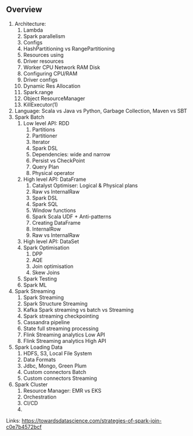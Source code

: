 ## Overview

1. Architecture: 
   1. Lambda 
   2. Spark parallelism 
   3. Configs
   4. HashPartitioning vs RangePartitioning
   5. Resources using
   6. Driver resources 
   7. Worker CPU Network RAM Disk
   8. Configuring CPU/RAM
   9. Driver configs
   10. Dynamic Res Allocation
   11. Spark.range
   12. Object ResourceManager
   13. KillExecutor(1)
2. Language: Scala vs Java vs Python, Garbage Collection, Maven vs SBT
3. Spark Batch
   1. Low level API: RDD
      1. Partitions
      2. Partitioner
      3. Iterator
      4. Spark DSL
      5. Dependencies: wide and narrow
      6. Persist vs CheckPoint
      7. Query Plan
      8. Physical operator
   2. High level API: DataFrame
      1. Catalyst Optimiser: Logical & Physical plans
      2. Raw vs InternalRaw
      3. Spark DSL
      4. Spark SQL
      5. Window functions
      6. Spark Scala UDF + Anti-patterns
      7. Creating DataFrame
      8. InternalRow
      9. Raw vs InternalRaw
   3. High level API: DataSet
   4. Spark Optimisation
      1. DPP
      2. AQE
      3. Join optimisation
      4. Skew Joins
   5. Spark Testing
   6. Spark ML
4. Spark Streaming
   1. Spark Streaming
   2. Spark Structure Streaming
   3. Kafka Spark streaming vs batch vs Streaming
   4. Spark streaming checkpointing
   5. Cassandra pipeline
   6. State full streaming processing
   7. Flink Streaming analytics Low API
   8. Flink Streaming analytics High API
5. Spark Loading Data 
   1. HDFS, S3, Local File System
   2. Data Formats
   3. Jdbc, Mongo, Green Plum
   4. Custom connectors Batch
   5. Custom connectors Streaming
6. Spark Cluster
   1. Resource Manager: EMR vs EKS
   2. Orchestration
   3. CI/CD
   4. 

Links:
https://towardsdatascience.com/strategies-of-spark-join-c0e7b4572bcf
